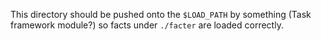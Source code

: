 This directory should be pushed onto the ```$LOAD_PATH``` by something (Task framework module?) so facts under ```./facter``` are loaded correctly.
